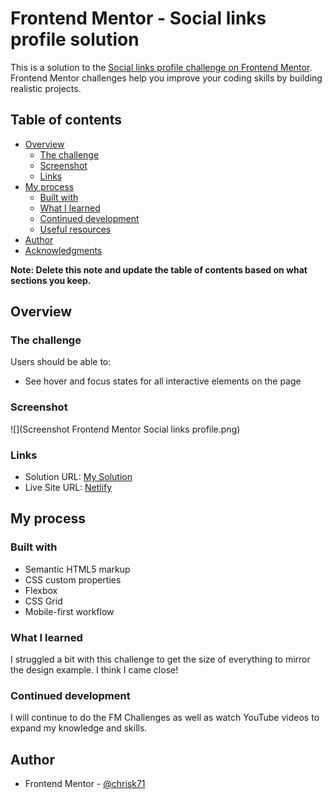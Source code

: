 # Frontend Mentor - Social links profile solution

This is a solution to the [Social links profile challenge on Frontend Mentor](https://www.frontendmentor.io/challenges/social-links-profile-UG32l9m6dQ). Frontend Mentor challenges help you improve your coding skills by building realistic projects. 

## Table of contents

- [Overview](#overview)
  - [The challenge](#the-challenge)
  - [Screenshot](#screenshot)
  - [Links](#links)
- [My process](#my-process)
  - [Built with](#built-with)
  - [What I learned](#what-i-learned)
  - [Continued development](#continued-development)
  - [Useful resources](#useful-resources)
- [Author](#author)
- [Acknowledgments](#acknowledgments)

**Note: Delete this note and update the table of contents based on what sections you keep.**

## Overview

### The challenge

Users should be able to:

- See hover and focus states for all interactive elements on the page

### Screenshot

![](Screenshot Frontend Mentor Social links profile.png)

### Links

- Solution URL: [My Solution](https://www.frontendmentor.io/solutions/chrisk71s-social-links-profile-solution-TOlXtKAU-I)
- Live Site URL: [Netlify](https://social-links-profile-chrisk71.netlify.app/)

## My process

### Built with

- Semantic HTML5 markup
- CSS custom properties
- Flexbox
- CSS Grid
- Mobile-first workflow

### What I learned

I struggled a bit with this challenge to get the size of everything to mirror the design example. I think I came close!

### Continued development

I will continue to do the FM Challenges as well as watch YouTube videos to expand my knowledge and skills.

## Author

- Frontend Mentor - [@chrisk71](https://www.frontendmentor.io/profile/chrisk71)
